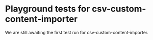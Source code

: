 # Playground tests for csv-custom-content-importer
We are still awaiting the first test run for csv-custom-content-importer.
